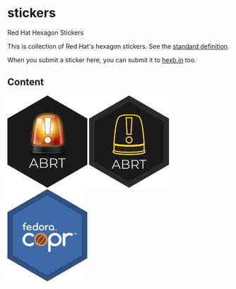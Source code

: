 # stickers
Red Hat Hexagon Stickers

This is collection of Red Hat's hexagon stickers. See the [standard definition](https://github.com/terinjokes/StickersStandard).

When you submit a sticker here, you can submit it to [hexb.in](http://hexb.in/) too.

## Content

<img src="./images/abrt.svg" height="209px">
<img src="./images/abrt-simple.svg" height="209px">
<img src="./images/copr.svg" height="209px">
